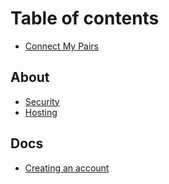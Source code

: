 # Table of contents

* [Connect My Pairs](README.md)

## About <a id="about"></a>

* [Security](about/security.md)
* [Hosting](about/hosting.md)

## Docs <a id="docs"></a>
* [Creating an account](docs/users/create.md)
